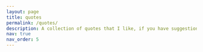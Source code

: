 ```yaml
---
layout: page
title: quotes
permalink: /quotes/
description: A collection of quotes that I like, if you have suggestions, email me! Refresh the page and a new one will appear. 
nav: true
nav_order: 5
---
```


<div id="quote-container">
  <blockquote id="Quote"></blockquote>
  <p id="Author"></p>
</div>


<script>
// JavaScript code to fetch and display random quote with image and credit from your CSV file.
const quotesURL = 'https://raw.githubusercontent.com/simonegiancola09/simonegiancola09.github.io/master/assets/json/quotes_list.json';

async function getRandomQuote() {
  try {
    const response = await fetch(quotesURL);
    const data = await response.json();
    const randomIndex = Math.floor(Math.random() * data.length);
    const { Quote, Author, Image, Credit } = data[randomIndex];

    document.getElementById('Quote').textContent = Quote;
    document.getElementById('Author').textContent = `- ${Author}`;
    //document.getElementById('Image').src = Image;
    //document.getElementById('Credit').textContent = `Image Credit: ${Credit}`;
  } catch (error) {
    console.error('Error fetching or parsing JSON data:', error);
  }
}
window.addEventListener('load', getRandomQuote);

//document.getElementById('get-random-quote').addEventListener('click', getRandomQuote);
</script>

